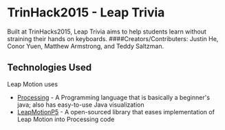 # TrinHack2015 - Leap Trivia
Built at TrinHacks2015, Leap Trivia aims to help students learn without straining their hands on keyboards.
####Creators/Contributers: Justin He, Conor Yuen, Matthew Armstrong, and Teddy Saltzman.

Technologies Used
--------------
Leap Motion uses
- [Processing] - A Programming language that is basically a beginner's java; also has easy-to-use Java visualization
- [LeapMotionP5] - A open-sourced library that eases implementation of Leap Motion into Processing code


[Processing]: https://processing.org/
[LeapMotionP5]: https://github.com/mrzl/LeapMotionP5
